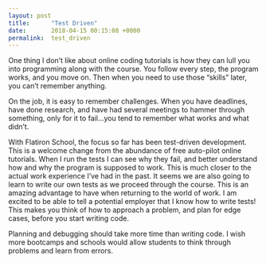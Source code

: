 ```yaml
---
layout: post
title:      "Test Driven"
date:       2018-04-15 00:15:08 +0000
permalink:  test_driven
---
```



One thing I don’t like about online coding tutorials is how they can lull you into programming along with the course.  You follow every step, the program works, and you move on.  Then when you need to use those “skills” later, you can’t remember anything.

On the job, it is easy to remember challenges.  When you have deadlines, have done research, and have had several meetings to hammer through something, only for it to fail...you tend to remember what works and what didn’t.

With Flatiron School, the focus so far has been test-driven development.  This is a welcome change from the abundance of free auto-pilot online tutorials.  When I run the tests I can see why they fail, and better understand how and why the program is supposed to work.  This is much closer to the actual work experience I’ve had in the past.  It seems we are also going to learn to write our own tests as we proceed through the course.  This is an amazing advantage to have when returning to the world of work.  I am excited to be able to tell a potential employer that I know how to write tests!  This makes you think of how to approach a problem, and plan for edge cases, before you start writing code.

Planning and debugging should take more time than writing code.  I wish more bootcamps and schools would allow students to think through problems and learn from errors.

